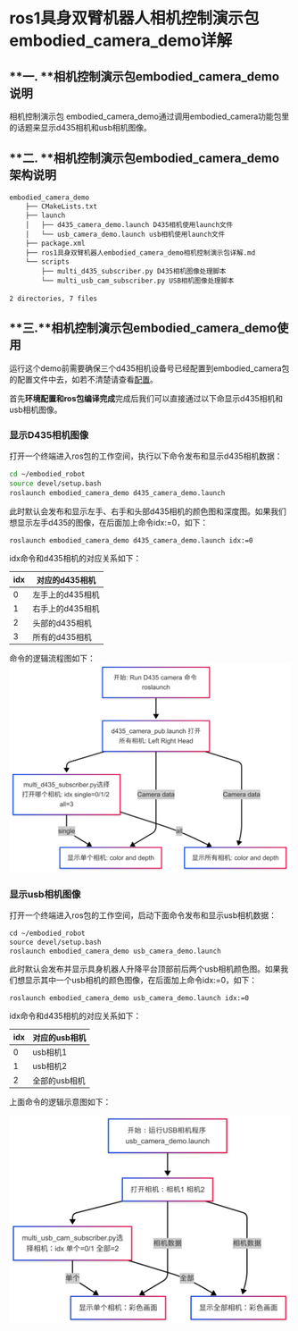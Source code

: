 #  ros1具身双臂机器人相机控制演示包embodied_camera_demo详解



## **一. **相机控制演示包embodied_camera_demo说明

相机控制演示包 embodied_camera_demo通过调用embodied_camera功能包里的话题来显示d435相机和usb相机图像。

## **二. **相机控制演示包embodied_camera_demo架构说明

```
embodied_camera_demo
    ├── CMakeLists.txt
    ├── launch
    │   ├── d435_camera_demo.launch D435相机使用launch文件
    │   └── usb_camera_demo.launch usb相机使用launch文件
    ├── package.xml
    ├── ros1具身双臂机器人embodied_camera_demo相机控制演示包详解.md
    └── scripts
        ├── multi_d435_subscriber.py D435相机图像处理脚本
        └── multi_usb_cam_subscriber.py USB相机图像处理脚本

2 directories, 7 files

```



## **三.**相机控制演示包embodied_camera_demo使用

 运行这个demo前需要确保三个d435相机设备号已经配置到embodied_camera包的配置文件中去，如若不清楚请查看[配置](../../embodied_camera/ros1具身双臂机器人embodied_camera功能包详解.md)。

首先**环境配置和ros包编译完成**完成后我们可以直接通过以下命显示d435相机和usb相机图像。

### 显示D435相机图像

打开一个终端进入ros包的工作空间，执行以下命令发布和显示d435相机数据：

```bash
cd ~/embodied_robot
source devel/setup.bash
roslaunch embodied_camera_demo d435_camera_demo.launch
```

此时默认会发布和显示左手、右手和头部d435相机的颜色图和深度图。如果我们想显示左手d435的图像，在后面加上命令idx:=0，如下：

```bash
roslaunch embodied_camera_demo d435_camera_demo.launch idx:=0
```

idx命令和d435相机的对应关系如下：

| idx  | 对应的d435相机   |
| ---- | ---------------- |
| 0    | 左手上的d435相机 |
| 1    | 右手上的d435相机 |
| 2    | 头部的d435相机   |
| 3    | 所有的d435相机   |

命令的逻辑流程图如下：
![d435_demo_picture](./images/d435_demo_picture.png)

### 显示usb相机图像

打开一个终端进入ros包的工作空间，启动下面命令发布和显示usb相机数据：

```
cd ~/embodied_robot
source devel/setup.bash
roslaunch embodied_camera_demo usb_camera_demo.launch
```

此时默认会发布并显示具身机器人升降平台顶部前后两个usb相机颜色图。如果我们想显示其中一个usb相机的颜色图像，在后面加上命令idx:=0，如下：

```
roslaunch embodied_camera_demo usb_camera_demo.launch idx:=0
```

idx命令和d435相机的对应关系如下：

| idx  | 对应的usb相机 |
| ---- | ------------- |
| 0    | usb相机1      |
| 1    | usb相机2      |
| 2    | 全部的usb相机 |

上面命令的逻辑示意图如下：

![d435_demo_picture](./images/usb_demo_picture.png)
